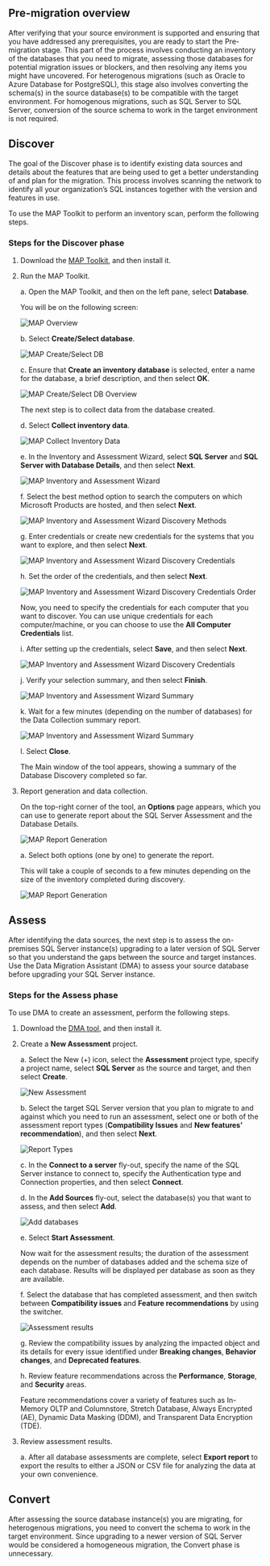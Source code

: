 ## Pre-migration overview

After verifying that your source environment is supported and ensuring that you have addressed any prerequisites, you are ready to start the Pre-migration stage. This part of the process involves conducting an inventory of the databases that you need to migrate, assessing those databases for potential migration issues or blockers, and then resolving any items you might have uncovered. For heterogenous migrations (such as Oracle to Azure Database for PostgreSQL), this stage also involves converting the schema(s) in the source database(s) to be compatible with the target environment. For homogenous migrations, such as SQL Server to SQL Server, conversion of the source schema to work in the target environment is not required.

## Discover

The goal of the Discover phase is to identify existing data sources and details about the features that are being used to get a better understanding of and plan for the migration. This process involves scanning the network to identify all your organization’s SQL instances together with the version and features in use.

To use the MAP Toolkit to perform an inventory scan, perform the following steps.

### Steps for the Discover phase

1. Download the [MAP Toolkit](http://go.microsoft.com/fwlink/?LinkID=316883), and then install it.

2. Run the MAP Toolkit.

    a. Open the MAP Toolkit, and then on the left pane, select **Database**.
    
    You will be on the following screen:
    
    ![MAP Overview](https://mpbdevcontent.azureedge.net/Images/scenario-assets/_shared/mapoverview.png)
    
    b. Select **Create/Select database**.
    
    ![MAP Create/Select DB](https://mpbdevcontent.azureedge.net/Images/scenario-assets/_shared/mapselectdb.png)
     
    c. Ensure that **Create an inventory database** is selected, enter a name for the database, a brief description, and then select **OK**.
    
    ![MAP Create/Select DB Overview](https://mpbdevcontent.azureedge.net/Images/scenario-assets/_shared/mapselectdboverview.png)
    
    The next step is to collect data from the database created.

    d. Select **Collect inventory data**.
    
    ![MAP Collect Inventory Data](https://mpbdevcontent.azureedge.net/Images/scenario-assets/sql-to-sqlserver/mapcollectinventorydata.png)
    
    e. In the Inventory and Assessment Wizard, select **SQL Server** and **SQL Server with Database Details**, and then select **Next**.
    
    ![MAP Inventory and Assessment Wizard](https://mpbdevcontent.azureedge.net/Images/scenario-assets/sql-to-sqlserver/mapinventorywizard.png)
    
    f. Select the best method option to search the computers on which Microsoft Products are hosted, and then select **Next**.
    
    ![MAP Inventory and Assessment Wizard Discovery Methods](https://mpbdevcontent.azureedge.net/Images/scenario-assets/_shared/mapdiscoverymethods.png)
    
    g. Enter credentials or create new credentials for the systems that you want to explore, and then select **Next**.
    
   ![MAP Inventory and Assessment Wizard Discovery Credentials](https://mpbdevcontent.azureedge.net/Images/scenario-assets/_shared/mapdiscoverycreds.png)
    
    h. Set the order of the credentials, and then select **Next**.
               
    ![MAP Inventory and Assessment Wizard Discovery Credentials Order](https://mpbdevcontent.azureedge.net/Images/scenario-assets/sql-to-sqlserver/mapdiscoverycredsorder.png)
    
    Now, you need to specify the credentials for each computer that you want to discover. You can use unique credentials for each computer/machine, or you can choose to use the **All Computer Credentials** list.
    
    i. After setting up the credentials, select **Save**, and then select **Next**.
    
    ![MAP Inventory and Assessment Wizard Discovery Credentials](https://mpbdevcontent.azureedge.net/Images/scenario-assets/_shared/mapdiscoverycredsindividual.png)
    
    j. Verify your selection summary, and then select **Finish**.
    
    ![MAP Inventory and Assessment Wizard Summary](https://mpbdevcontent.azureedge.net/Images/scenario-assets/_shared/mapdiscoverysummary.png)
    
    k. Wait for a few minutes (depending on the number of databases) for the Data Collection summary report.
    
    ![MAP Inventory and Assessment Wizard Summary](https://mpbdevcontent.azureedge.net/Images/scenario-assets/_shared/mapdatacollectionsummary.png)
    
    l. Select **Close**.
    
    The Main window of the tool appears, showing a summary of the Database Discovery completed so far.
    
 3. Report generation and data collection.
    
    On the top-right corner of the tool, an **Options** page appears, which you can use to generate report about the SQL Server Assessment and the Database Details.
    
    ![MAP Report Generation](https://mpbdevcontent.azureedge.net/Images/scenario-assets/sql-to-sqlserver/mapexcelreport.png)
    
    a. Select both options (one by one) to generate the report.
    
    This will take a couple of seconds to a few minutes depending on the size of the inventory completed during discovery.
    
    ![MAP Report Generation](https://mpbdevcontent.azureedge.net/Images/scenario-assets/_shared/mapexcelreportdone.png)

## Assess

After identifying the data sources, the next step is to assess the on-premises SQL Server instance(s) upgrading to a later version of SQL Server so that you understand the gaps between the source and target instances. Use the Data Migration Assistant (DMA) to assess your source database before upgrading your SQL Server instance.

### Steps for the Assess phase

To use DMA to create an assessment, perform the following steps.

1. Download the [DMA tool](https://www.microsoft.com/en-us/download/details.aspx?id=53595), and then install it.

2. Create a **New Assessment** project.

    a. Select the New (+) icon, select the **Assessment** project type, specify a project name, select **SQL Server** as the source and target, and then select **Create**.
    
    ![New Assessment](https://mpbdevcontent.azureedge.net/Images/scenario-assets/sql-to-sqlserver/dmanewproject.bmp)    
    
    b. Select the target SQL Server version that you plan to migrate to and against which you need to run an assessment, select one or both of the assessment report types (**Compatibility Issues** and **New features’ recommendation**), and then select **Next**.
    
    ![Report Types](https://mpbdevcontent.azureedge.net/Images/scenario-assets/sql-to-sqlserver/dmaassessment.bmp)   
    
    c. In the **Connect to a server** fly-out, specify the name of the SQL Server instance to connect to, specify the Authentication type and Connection properties, and then select **Connect**.
    
    d. In the **Add Sources** fly-out, select the database(s) you that want to assess, and then select **Add**.
            
    ![Add databases](https://mpbdevcontent.azureedge.net/Images/scenario-assets/sql-to-sqlserver/dmaadddb.bmp)   
    
    e. Select **Start Assessment**.
    
    Now wait for the assessment results; the duration of the assessment depends on the number of databases added and the schema size of each database. Results will be displayed per database as soon as they are available.
    
    f. Select the database that has completed assessment, and then switch between **Compatibility issues** and **Feature recommendations** by using the switcher.
    
    ![Assessment results](https://mpbdevcontent.azureedge.net/Images/scenario-assets/sql-to-sqlserver/dmaassessmentresults.bmp)  
    
    g. Review the compatibility issues by analyzing the impacted object and its details for every issue identified under **Breaking changes**, **Behavior changes**, and **Deprecated features**.
    
    h. Review feature recommendations across the **Performance**, **Storage**, and **Security** areas.
    
    Feature recommendations cover a variety of features such as In-Memory OLTP and Columnstore, Stretch Database, Always Encrypted (AE), Dynamic Data Masking (DDM), and Transparent Data Encryption (TDE). 
    
3. Review assessment results.

    a. After all database assessments are complete, select **Export report** to export the results to either a JSON or CSV file for analyzing the data at your own convenience.

## Convert

After assessing the source database instance(s) you are migrating, for heterogenous migrations, you need to convert the schema to work in the target environment. Since upgrading to a newer version of SQL Server would be considered a homogeneous migration, the Convert phase is unnecessary.
